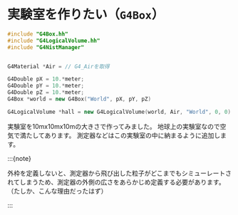 # 実験室を作りたい（``G4Box``）

```cpp
#include "G4Box.hh"
#include "G4LogicalVolume.hh"
#include "G4NistManager"


G4Material *Air = // G4_Airを取得

G4Double pX = 10.*meter;
G4Double pY = 10.*meter;
G4Double pZ = 10.*meter;
G4Box *world = new G4Box("World", pX, pY, pZ)

G4LogicalVolume *hall = new G4LogicalVolume(world, Air, "World", 0, 0)
```

実験室を10mx10mx10mの大きさで作ってみました。
地球上の実験室なので空気で満たしてあります。
測定器などはこの実験室の中に納まるように追加します。

:::{note}

外枠を定義しないと、測定器から飛び出した粒子がどこまでもシミューレートされてしまうため、測定器の外側の広さをあらかじめ定義する必要があります。
（たしか、こんな理由だったはず）

:::
